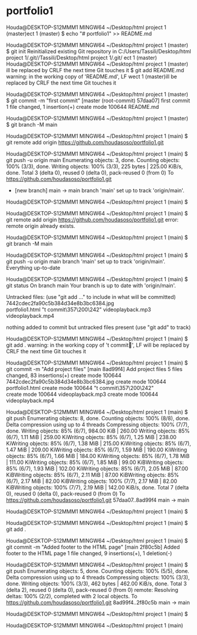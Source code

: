 # portfolio1

Houda@DESKTOP-S12MMM1 MINGW64 ~/Desktop/html project 1 (master)ect 1 (master)
$ echo "# portfolio1" >> README.md

Houda@DESKTOP-S12MMM1 MINGW64 ~/Desktop/html project 1 (master)
$ git init
Reinitialized existing Git repository in C:/Users/Tassili/Desktop/html project 1/.git//Tassili/Desktop/html project 1/.git/
                                                 ect 1 (master)
Houda@DESKTOP-S12MMM1 MINGW64 ~/Desktop/html project 1 (master)                                   ill be replaced by CRLF the next time Git touches it
$ git add README.md
warning: in the working copy of 'README.md', LF wect 1 (master)ill be replaced by CRLF the next time Git touches it

Houda@DESKTOP-S12MMM1 MINGW64 ~/Desktop/html project 1 (master)
$ git commit -m "first commit"
[master (root-commit) 57daa07] first commit
 1 file changed, 1 insertion(+)
 create mode 100644 README.md

Houda@DESKTOP-S12MMM1 MINGW64 ~/Desktop/html project 1 (master)
$ git branch -M main

Houda@DESKTOP-S12MMM1 MINGW64 ~/Desktop/html project 1 (main)
$ git remote add origin https://github.com/houdasoso/portfolio1.git

Houda@DESKTOP-S12MMM1 MINGW64 ~/Desktop/html project 1 (main)
$ git push -u origin main
Enumerating objects: 3, done.
Counting objects: 100% (3/3), done.
Writing objects: 100% (3/3), 225 bytes | 225.00 KiB/s, done.
Total 3 (delta 0), reused 0 (delta 0), pack-reused 0 (from 0)
To https://github.com/houdasoso/portfolio1.git
 * [new branch]      main -> main
branch 'main' set up to track 'origin/main'.

Houda@DESKTOP-S12MMM1 MINGW64 ~/Desktop/html project 1 (main)
$

Houda@DESKTOP-S12MMM1 MINGW64 ~/Desktop/html project 1 (main)
$ git remote add origin https://github.com/houdasoso/portfolio1.git
error: remote origin already exists.

Houda@DESKTOP-S12MMM1 MINGW64 ~/Desktop/html project 1 (main)
$ git branch -M main

Houda@DESKTOP-S12MMM1 MINGW64 ~/Desktop/html project 1 (main)
$ git push -u origin main
branch 'main' set up to track 'origin/main'.
Everything up-to-date

Houda@DESKTOP-S12MMM1 MINGW64 ~/Desktop/html project 1 (main)
$ git status
On branch main
Your branch is up to date with 'origin/main'.    

Untracked files:
  (use "git add <file>..." to include in what will be committed)
        7442cdec2fa90c5b384d34e8b3bc6384.jpg     
        portfolio1.html
        "t commit\357\200\242"
        videoplayback.mp3
        videoplayback.mp4

nothing added to commit but untracked files present (use "git add" to track)

Houda@DESKTOP-S12MMM1 MINGW64 ~/Desktop/html project 1 (main)
$ git add .
warning: in the working copy of 't commit', LF will be replaced by CRLF the next time Git touches it

Houda@DESKTOP-S12MMM1 MINGW64 ~/Desktop/html project 1 (main)
$ git commit -m "Add project files"
[main 8ad99f4] Add project files
 5 files changed, 83 insertions(+)
 create mode 100644 7442cdec2fa90c5b384d34e8b3bc6384.jpg
 create mode 100644 portfolio1.html
 create mode 100644 "t commit\357\200\242"       
 create mode 100644 videoplayback.mp3
 create mode 100644 videoplayback.mp4

Houda@DESKTOP-S12MMM1 MINGW64 ~/Desktop/html project 1 (main)
$ git push
Enumerating objects: 8, done.
Counting objects: 100% (8/8), done.
Delta compression using up to 4 threads
Compressing objects: 100% (7/7), done.
Writing objects:  85% (6/7), 984.00 KiB | 260.00 
Writing objects:  85% (6/7), 1.11 MiB | 259.00 KiWriting objects:  85% (6/7), 1.25 MiB | 238.00 KiWriting objects:  85% (6/7), 1.38 MiB | 215.00 KiWriting objects:  85% (6/7), 1.47 MiB | 209.00 KiWriting objects:  85% (6/7), 1.59 MiB | 190.00 KiWriting objects:  85% (6/7), 1.66 MiB | 184.00 KiWriting objects:  85% (6/7), 1.78 MiB | 111.00 KiWriting objects:  85% (6/7), 1.85 MiB | 99.00 KiBWriting objects:  85% (6/7), 1.93 MiB | 102.00 KiWriting objects:  85% (6/7), 2.05 MiB | 87.00 KiBWriting objects:  85% (6/7), 2.11 MiB | 87.00 KiBWriting objects:  85% (6/7), 2.17 MiB | 82.00 KiBWriting objects: 100% (7/7), 2.17 MiB | 82.00 KiBWriting objects: 100% (7/7), 2.19 MiB | 142.00 KiB/s, done.
Total 7 (delta 0), reused 0 (delta 0), pack-reused 0 (from 0)
To https://github.com/houdasoso/portfolio1.git
   57daa07..8ad99f4  main -> main

Houda@DESKTOP-S12MMM1 MINGW64 ~/Desktop/html project 1 (main)
$

Houda@DESKTOP-S12MMM1 MINGW64 ~/Desktop/html project 1 (main)
$ git add .

Houda@DESKTOP-S12MMM1 MINGW64 ~/Desktop/html project 1 (main)
$ git commit -m "Added footer to the HTML page"
[main 2f80c5b] Added footer to the HTML page
 1 file changed, 9 insertions(+), 1 deletion(-)  

Houda@DESKTOP-S12MMM1 MINGW64 ~/Desktop/html project 1 (main)
$ git push
Enumerating objects: 5, done.
Counting objects: 100% (5/5), done.
Delta compression using up to 4 threads
Compressing objects: 100% (3/3), done.
Writing objects: 100% (3/3), 462 bytes | 462.00 KiB/s, done.
Total 3 (delta 2), reused 0 (delta 0), pack-reused 0 (from 0)
remote: Resolving deltas: 100% (2/2), completed with 2 local objects.
To https://github.com/houdasoso/portfolio1.git
   8ad99f4..2f80c5b  main -> main

Houda@DESKTOP-S12MMM1 MINGW64 ~/Desktop/html project 1 (main)
$

Houda@DESKTOP-S12MMM1 MINGW64 ~/Desktop/html project 1 (main)